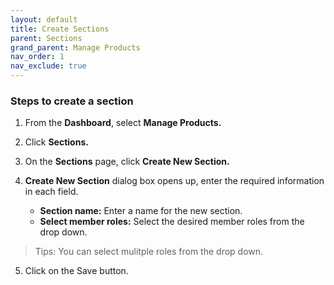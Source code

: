 ```yaml
---
layout: default
title: Create Sections
parent: Sections
grand_parent: Manage Products
nav_order: 1
nav_exclude: true
---
```


### Steps to create a section

1. From the **Dashboard**, select **Manage Products.**

2. Click **Sections.**

3. On the **Sections** page, click **Create New Section.**
   
4. **Create New Section** dialog box opens up, enter the required information in each field.
   
    * **Section name:** Enter a name for the new section.<br>
    * **Select member roles:** Select the desired member roles from the drop down. 

  >Tips: You can select mulitple roles from the drop down.  
 
5. Click on the Save button. 

